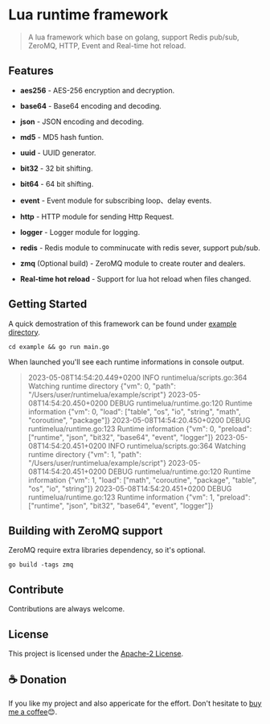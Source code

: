 # Lua runtime framework

> A lua framework which base on golang, support Redis pub/sub, ZeroMQ, HTTP, Event and Real-time hot reload.

## Features

* **aes256** - AES-256 encryption and decryption.
* **base64** - Base64 encoding and decoding.
* **json** - JSON encoding and decoding.
* **md5** - MD5 hash funtion.
* **uuid** - UUID generator.
* **bit32** - 32 bit shifting.
* **bit64** - 64 bit shifting.

* **event** - Event module for subscribing loop、delay events.
* **http** - HTTP module for sending Http Request.
* **logger** - Logger module for logging.
* **redis** - Redis module to comminucate with redis sever, support pub/sub.
* **zmq** (Optional build) - ZeroMQ module to create router and dealers.

* **Real-time hot reload** - Support for lua hot reload when files changed.

## Getting Started

A quick demostration of this framework can be found under [example directory](./example). 

```shell
cd example && go run main.go
```

When launched you'll see each runtime informations in console output.

> 2023-05-08T14:54:20.449+0200    INFO    runtimelua/scripts.go:364       Watching runtime directory      {"vm": 0, "path": "/Users/user/runtimelua/example/script"}
> 2023-05-08T14:54:20.450+0200    DEBUG   runtimelua/runtime.go:120       Runtime information     {"vm": 0, "load": ["table", "os", "io", "string", "math", "coroutine", "package"]}
> 2023-05-08T14:54:20.450+0200    DEBUG   runtimelua/runtime.go:123       Runtime information     {"vm": 0, "preload": ["runtime", "json", "bit32", "base64", "event", "logger"]}
> 2023-05-08T14:54:20.451+0200    INFO    runtimelua/scripts.go:364       Watching runtime directory      {"vm": 1, "path": "/Users/user/runtimelua/example/script"}
> 2023-05-08T14:54:20.451+0200    DEBUG   runtimelua/runtime.go:120       Runtime information     {"vm": 1, "load": ["math", "coroutine", "package", "table", "os", "io", "string"]}
> 2023-05-08T14:54:20.451+0200    DEBUG   runtimelua/runtime.go:123       Runtime information     {"vm": 1, "preload": ["runtime", "json", "bit32", "base64", "event", "logger"]}

## Building with ZeroMQ support

ZeroMQ require extra libraries dependency, so it's optional.

```shell
go build -tags zmq
```

## Contribute

Contributions are always welcome.

## License

This project is licensed under the [Apache-2 License](./LICENSE).

## :coffee: Donation

If you like my project and also appericate for the effort. Don't hesitate to [buy me a coffee](https://ko-fi.com/deflinhec)😊.
